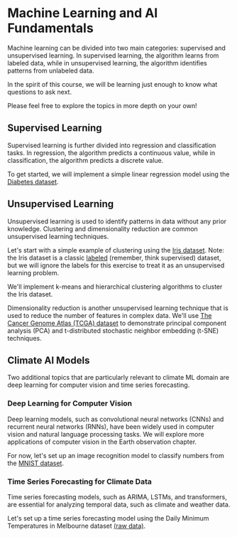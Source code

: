 # Machine Learning and AI Fundamentals

Machine learning can be divided into two main categories: supervised and unsupervised learning. In supervised learning, the algorithm learns from labeled data, while in unsupervised learning, the algorithm identifies patterns from unlabeled data.

In the spirit of this course, we will be learning just enough to know what questions to ask next.

Please feel free to explore the topics in more depth on your own!

## Supervised Learning

Supervised learning is further divided into regression and classification tasks. In regression, the algorithm predicts a continuous value, while in classification, the algorithm predicts a discrete value.

To get started, we will implement a simple linear regression model using the [Diabetes dataset](https://scikit-learn.org/stable/datasets/toy_dataset.html#diabetes-dataset).

## Unsupervised Learning

Unsupervised learning is used to identify patterns in data without any prior knowledge. Clustering and dimensionality reduction are common unsupervised learning techniques.

Let's start with a simple example of clustering using the [Iris dataset](https://en.wikipedia.org/wiki/Iris_flower_data_set). Note: the Iris dataset is a classic <u>labeled</u> (remember, think supervised) dataset, but we will ignore the labels for this exercise to treat it as an unsupervised learning problem.

We'll implement k-means and hierarchical clustering algorithms to cluster the Iris dataset.

Dimensionality reduction is another unsupervised learning technique that is used to reduce the number of features in complex data. We'll use [The Cancer Genome Atlas (TCGA) dataset](https://www.cancer.gov/about-nci/organization/ccg/research/structural-genomics/tcga) to demonstrate principal component analysis (PCA) and t-distributed stochastic neighbor embedding (t-SNE) techniques.

## Climate AI Models

Two additional topics that are particularly relevant to climate ML domain are deep learning for computer vision and time series forecasting.

### Deep Learning for Computer Vision

Deep learning models, such as convolutional neural networks (CNNs) and recurrent neural networks (RNNs), have been widely used in computer vision and natural language processing tasks. We will explore more applications of computer vision in the Earth observation chapter.

For now, let's set up an image recognition model to classify numbers from the [MNIST dataset](https://en.wikipedia.org/wiki/MNIST_database).

### Time Series Forecasting for Climate Data

Time series forecasting models, such as ARIMA, LSTMs, and transformers, are essential for analyzing temporal data, such as climate and weather data.

Let's set up a time series forecasting model using the Daily Minimum Temperatures in Melbourne dataset [(raw data)](https://raw.githubusercontent.com/jbrownlee/Datasets/master/daily-min-temperatures.csv).

<!-- https://rstudio-pubs-static.s3.amazonaws.com/780805_e5204cea11a44fa99f09bc4cc8816593.html -->
